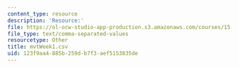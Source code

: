 ```yaml
---
content_type: resource
description: 'Resource:'
file: https://ol-ocw-studio-app-production.s3.amazonaws.com/courses/15-071-the-analytics-edge-spring-2017/123f9aa4885b259db7f3aef5153835de_mvtWeek1.csv
file_type: text/comma-separated-values
resourcetype: Other
title: mvtWeek1.csv
uid: 123f9aa4-885b-259d-b7f3-aef5153835de
---
```

